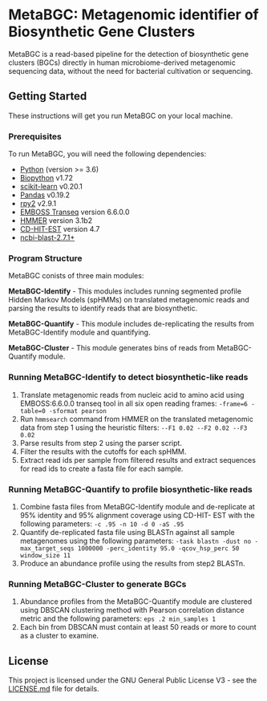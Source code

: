 # MetaBGC: Metagenomic identifier of Biosynthetic Gene Clusters 

MetaBGC is a read-based pipeline for the detection of biosynthetic gene clusters (BGCs) directly in human microbiome-derived metagenomic sequencing data, without the need for bacterial cultivation or sequencing. 

## Getting Started

These instructions will get you run MetaBGC on your local machine.

### Prerequisites

To run MetaBGC, you will need the following dependencies:

* [Python](https://www.python.org/downloads/) (version >= 3.6)
* [Biopython](https://biopython.org/wiki/Download) v1.72
* [scikit-learn](https://scikit-learn.org/stable/install.html) v0.20.1
* [Pandas](https://pandas.pydata.org/pandas-docs/stable/install.html) v0.19.2 
* [rpy2](https://pypi.org/project/rpy2/) v2.9.1
* [EMBOSS Transeq](http://emboss.sourceforge.net/download/) version 6.6.0.0
* [HMMER](http://hmmer.org/download.html) version 3.1b2
* [CD-HIT-EST](https://github.com/weizhongli/cdhit/releases) version 4.7
* [ncbi-blast-2.7.1+](https://ftp.ncbi.nlm.nih.gov/blast/executables/blast+/)

### Program Structure

MetaBGC conists of three main modules: 

**MetaBGC-Identify** - This modules includes running segmented profile Hidden Markov Models (spHMMs) on translated metagenomic reads and parsing the results to identify reads that are biosynthetic.

**MetaBGC-Quantify** - This module includes de-replicating the results from MetaBGC-Identify module and quantifying.

**MetaBGC-Cluster** - This module generates bins of reads from MetaBGC-Quantify module.

### Running MetaBGC-Identify to detect biosynthetic-like reads

1. Translate metagenomic reads from nucleic acid to amino acid using EMBOSS:6.6.0.0 transeq tool in all six open reading frames: `-frame=6 - table=0 -sformat pearson` 
2. Run `hmmsearch` command from HMMER on the translated metagenomic data from step 1 using the heuristic filters: `--F1 0.02 --F2 0.02 --F3 0.02` 
3. Parse results from step 2 using the parser script. 
4. Filter the results with the cutoffs for each spHMM. 
5. Extract read ids per sample from filtered results and extract sequences for read ids to create a fasta file for each sample. 

### Running MetaBGC-Quantify to profile biosynthetic-like reads

1. Combine fasta files from MetaBGC-Identify module and de-replicate at 95% identity and 95% alignment coverage using CD-HIT- EST with the following parameters: `-c .95 -n 10 -d 0 -aS .95`
2. Quantify de-replicated fasta file using BLASTn against all sample metagenomes using the following parameters: `-task blastn -dust no -max_target_seqs 1000000 -perc_identity 95.0 -qcov_hsp_perc 50 window_size 11`
3. Produce an abundance profile using the results from step2 BLASTn. 

### Running MetaBGC-Cluster to generate BGCs
1. Abundance profiles from the MetaBGC-Quantify module are clustered using DBSCAN clustering method with Pearson correlation distance metric and the following parameters: `eps .2 min_samples 1`
2. Each bin from DBSCAN must contain at least 50 reads or more to count as a cluster to examine.

## License

This project is licensed under the GNU General Public License V3 - see the [LICENSE.md](LICENSE.md) file for details.

